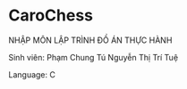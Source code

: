 # CaroChess
NHẬP MÔN LẬP TRÌNH
     ĐỒ ÁN THỰC HÀNH

Sinh viên:
	Phạm Chung Tú
	Nguyễn Thị Trí Tuệ

Language:
	C